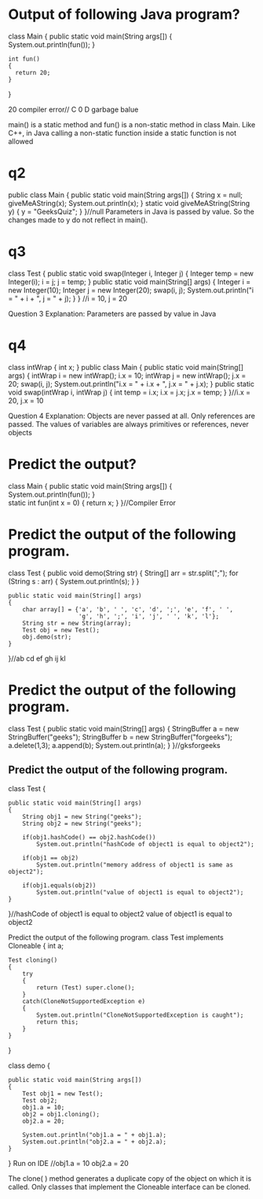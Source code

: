 # Output of following Java program?
class Main {
    public static void main(String args[]) {   
             System.out.println(fun());
    } 
  
    int fun()
    {
      return 20;
    }
}

20
compiler error//
C
0
D
garbage balue

main() is a static method and fun() is a non-static method in class Main. Like C++,
in Java calling a non-static function inside a static function is not allowed
# q2
public class Main { 
    public static void main(String args[]) { 
       String x = null; 
       giveMeAString(x); 
       System.out.println(x); 
    } 
    static void giveMeAString(String y) 
    { 
       y = "GeeksQuiz"; 
    } 
}//null
Parameters in Java is passed by value. So the changes made to y do not reflect in main().

# q3
class Test {
public static void swap(Integer i, Integer j) {
      Integer temp = new Integer(i);
      i = j;
      j = temp;
   }
   public static void main(String[] args) {
      Integer i = new Integer(10);
      Integer j = new Integer(20);
      swap(i, j);
      System.out.println("i = " + i + ", j = " + j);
   }
}
//i = 10, j = 20

Question 3 Explanation: 
Parameters are passed by value in Java

# q4
class intWrap {
   int x;
} 
public class Main { 
    public static void main(String[] args) {
       intWrap i = new intWrap();
       i.x = 10;
       intWrap j = new intWrap();
       j.x = 20;
       swap(i, j);
       System.out.println("i.x = " + i.x + ", j.x = " + j.x);
    } 
    public static void swap(intWrap i, intWrap j) {
       int temp = i.x;
       i.x = j.x;
       j.x = temp;
    }
}//i.x = 20, j.x = 10

Question 4 Explanation: 
Objects are never passed at all. Only references are passed. The values of variables are always primitives or 
references, never objects

# Predict the output?
class Main {
    public static void main(String args[]) {   
             System.out.println(fun());
    }   
    static int fun(int x = 0)
    {
      return x;
    }
}//Compiler Error

# Predict the output of the following program.
class Test
{
    public void demo(String str)
    {
        String[] arr = str.split(";");
        for (String s : arr)
        {
            System.out.println(s);
        }
    }
 
    public static void main(String[] args)
    {
        char array[] = {'a', 'b', ' ', 'c', 'd', ';', 'e', 'f', ' ', 
                        'g', 'h', ';', 'i', 'j', ' ', 'k', 'l'};
        String str = new String(array);
        Test obj = new Test();
        obj.demo(str);
    }
}//ab cd
ef gh
ij kl

# Predict the output of the following program.
class Test
{
    public static void main(String[] args)
    {
        StringBuffer a = new StringBuffer("geeks");
        StringBuffer b = new StringBuffer("forgeeks");
        a.delete(1,3);
        a.append(b);
        System.out.println(a);
    }
}//gksforgeeks


## Predict the output of the following program.
class Test
{
 
    public static void main(String[] args)
    {
        String obj1 = new String("geeks");
        String obj2 = new String("geeks");
 
        if(obj1.hashCode() == obj2.hashCode())
            System.out.println("hashCode of object1 is equal to object2");
 
        if(obj1 == obj2)
            System.out.println("memory address of object1 is same as object2");
 
        if(obj1.equals(obj2))
            System.out.println("value of object1 is equal to object2");
    }
}//hashCode of object1 is equal to object2
value of object1 is equal to object2


Predict the output of the following program.
class Test implements Cloneable
{
    int a;
 
    Test cloning()
    {
        try
        {
            return (Test) super.clone();
        }
        catch(CloneNotSupportedException e)
        {
            System.out.println("CloneNotSupportedException is caught");
            return this;
        }
    }
}
 
class demo
{
 
    public static void main(String args[])
    {
        Test obj1 = new Test();
        Test obj2;
        obj1.a = 10;
        obj2 = obj1.cloning();
        obj2.a = 20;
 
        System.out.println("obj1.a = " + obj1.a);
        System.out.println("obj2.a = " + obj2.a);
    }
}
Run on IDE
//obj1.a = 10
obj2.a = 20

The clone( ) method generates a duplicate copy of the object on which it is called. 
Only classes that implement the Cloneable interface can be cloned.
